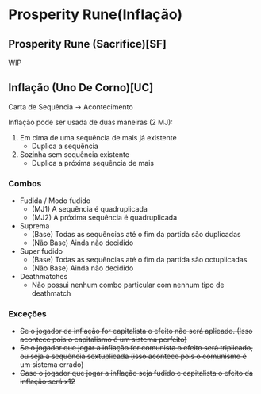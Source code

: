 # Prosperity Rune(Inflação)

## Prosperity Rune (Sacrifice)[SF]
WIP
## Inflação (Uno De Corno)[UC]
Carta de Sequência -> Acontecimento

Inflação pode ser usada de duas maneiras (2 MJ):
1. Em cima de uma sequência de mais já existente
    - Duplica a sequência
2. Sozinha sem sequência existente
    - Duplica a próxima sequência de mais
### Combos
- Fudida / Modo fudido
    - (MJ1) A sequência é quadruplicada
    - (MJ2) A próxima sequência é quadruplicada
- Suprema
    - (Base) Todas as sequências até o fim da partida são duplicadas
    - (Não Base) Ainda não decidido
- Super fudido
    - (Base) Todas as sequências até o fim da partida são octuplicadas
    - (Não Base) Ainda não decidido
- Deathmatches
    - Não possui nenhum combo particular com nenhum tipo de deathmatch
### Exceções
- ~~Se o jogador da inflação for capitalista o efeito não será aplicado. (Isso acontece pois o capitalismo é um sistema perfeito)~~
- ~~Se o jogador que jogar a inflação for comunista o efeito será triplicado, ou seja a sequência sextuplicada (isso acontece pois o comunismo é um sistema errado)~~
- ~~Caso o jogador que jogar a inflação seja fudido e capitalista o efeito da inflação será x12~~

